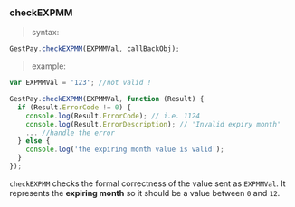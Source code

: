 ### checkEXPMM

> syntax: 

```javascript
GestPay.checkEXPMM(EXPMMVal, callBackObj);
```

> example:

```javascript
var EXPMMVal = '123'; //not valid ! 

GestPay.checkEXPMM(EXPMMVal, function (Result) {
  if (Result.ErrorCode != 0) {
    console.log(Result.ErrorCode); // i.e. 1124
    console.log(Result.ErrorDescription); // 'Invalid expiry month'
    ... //handle the error
  } else {
    console.log('the expiring month value is valid'); 
  }
});
```

`checkEXPMM` checks the formal correctness of the value sent as `EXPMMVal`. It represents the **expiring month** so it should be a value between `0` and `12`. 